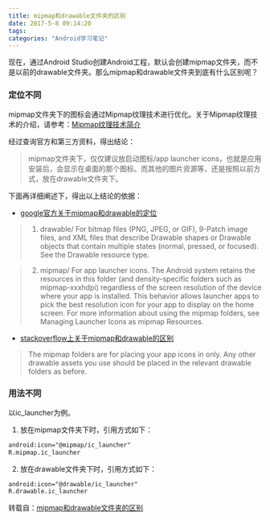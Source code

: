 ```yaml
---
title: mipmap和drawable文件夹的区别
date: 2017-5-8 09:14:20
tags:
categories: "Android学习笔记"
---
```



现在，通过Android Studio创建Android工程，默认会创建mipmap文件夹，而不是以前的drawable文件夹。那么mipmap和drawable文件夹到底有什么区别呢？

### 定位不同

mipmap文件夹下的图标会通过Mipmap纹理技术进行优化。关于Mipmap纹理技术的介绍，请参考：[Mipmap纹理技术简介](http://blog.csdn.net/linber214/article/details/3342051/)

经过查询官方和第三方资料，得出结论：

>mipmap文件夹下，仅仅建议放启动图标/app launcher icons，也就是应用安装后，会显示在桌面的那个图标。而其他的图片资源等，还是按照以前方式，放在drawable文件夹下。

<!--more-->

下面再详细阐述下，得出以上结论的依据：

  * [google官方关于mipmap和drawable的定位](http://developer.android.com/intl/ko/tools/projects/index.html)

  > 1. drawable/
  For bitmap files (PNG, JPEG, or GIF), 9-Patch image files, and XML files that describe Drawable shapes or Drawable objects that contain multiple states (normal, pressed, or focused). See the Drawable resource type.

  > 2. mipmap/
  For app launcher icons. The Android system retains the resources in this folder (and density-specific folders such as mipmap-xxxhdpi) regardless of the screen resolution of the device where your app is installed. This behavior allows launcher apps to pick the best resolution icon for your app to display on the home screen. For more information about using the mipmap folders, see Managing Launcher Icons as mipmap Resources.

  * [stackoverflow上关于mipmap和drawable的区别](http://stackoverflow.com/questions/28065267/mipmap-vs-drawable-folders/28065664#28065664)

  >The mipmap folders are for placing your app icons in only. Any other drawable assets you use should be placed in the relevant drawable folders as before.

### 用法不同

以ic_launcher为例。

1. 放在mipmap文件夹下时，引用方式如下：

```xml
android:icon="@mipmap/ic_launcher"
R.mipmap.ic_launcher
```

2. 放在drawable文件夹下时，引用方式如下：

```xml
android:icon="@drawable/ic_launcher"
R.drawable.ic_launcher
```

转载自：[mipmap和drawable文件夹的区别](http://www.snowdream.tech/2016/03/02/mipmap-vs-drawable-folders/)
